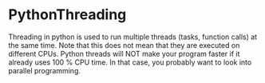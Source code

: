 # PythonThreading
Threading in python is used to run multiple threads (tasks, function calls) at the same time. Note that this does not mean that they are executed on different CPUs. Python threads will NOT make your program faster if it already uses 100 % CPU time. In that case, you probably want to look into parallel programming.
